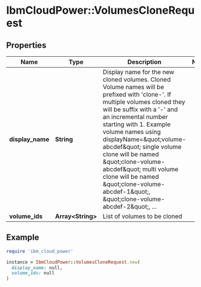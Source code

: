 # IbmCloudPower::VolumesCloneRequest

## Properties

| Name | Type | Description | Notes |
| ---- | ---- | ----------- | ----- |
| **display_name** | **String** | Display name for the new cloned volumes. Cloned Volume names will be prefixed with &#39;clone-&#39;. If multiple volumes cloned they will be suffix with a &#39;-&#39; and an incremental number starting with 1.   Example volume names using displayName&#x3D;\&quot;volume-abcdef\&quot;     single volume clone will be named \&quot;clone-volume-abcdef\&quot;     multi volume clone will be named \&quot;clone-volume-abcdef-1\&quot;, \&quot;clone-volume-abcdef-2\&quot;, ...  |  |
| **volume_ids** | **Array&lt;String&gt;** | List of volumes to be cloned |  |

## Example

```ruby
require 'ibm_cloud_power'

instance = IbmCloudPower::VolumesCloneRequest.new(
  display_name: null,
  volume_ids: null
)
```

